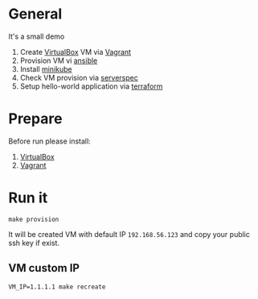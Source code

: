 # General

It's a small demo 
1. Create [VirtualBox](https://www.virtualbox.org/) VM via [Vagrant](https://www.vagrantup.com/)
2. Provision VM vi [ansible](https://www.ansible.com/)
3. Install [minikube](https://github.com/kubernetes/minikube)
4. Check VM provision via [serverspec](http://serverspec.org/)
5. Setup hello-world application via [terraform](https://www.terraform.io/)

# Prepare

Before run please install:
1. [VirtualBox](https://www.virtualbox.org/wiki/Downloads)
2. [Vagrant](https://www.vagrantup.com/downloads.html)

# Run it

```
make provision
```

It will be created VM with default IP `192.168.56.123` and copy your public ssh key if exist.

## VM custom IP

```
VM_IP=1.1.1.1 make recreate
```
